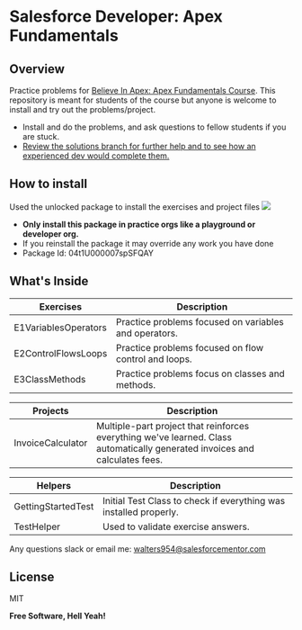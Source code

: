 # Salesforce Developer: Apex Fundamentals

## Overview
Practice problems for [Believe In Apex: Apex Fundamentals Course](https://courses.salesforcementor.com/p/salesforce-development-apex-fundamentals).
This repository is meant for students of the course but anyone is welcome to install and try out the problems/project. 
- Install and do the problems, and ask questions to fellow students if you are stuck. 
- [Review the solutions branch for further help and to see how an experienced dev would complete them.](https://github.com/walters954/salesforcementor-apex-fundamentals/tree/solutions)  
 
## How to install
Used the unlocked package to install the exercises and project files 
[![](https://raw.githubusercontent.com/afawcett/githubsfdeploy/master/deploy.png)](https://login.salesforce.com/packaging/installPackage.apexp?p0=04t1U000007spSFQAY)
- **Only install this package in practice orgs like a playground or developer org.**
- If you reinstall the package it may override any work you have done
- Package Id: 04t1U000007spSFQAY

## What's Inside
| Exercises | Description |
| ------ | ------ |
| E1VariablesOperators | Practice problems focused on variables and operators. |
| E2ControlFlowsLoops | Practice problems focused on flow control and loops. |
| E3ClassMethods | Practice problems focus on classes and methods.|

| Projects | Description |
| ------ | ------ |
| InvoiceCalculator | Multiple-part project that reinforces everything we've learned. Class automatically generated invoices and calculates fees.|

| Helpers | Description |
| ------ | ------ |
| GettingStartedTest  | Initial Test Class to check if everything was installed properly.  |
| TestHelper | Used to validate exercise answers. |

Any questions slack or email me: walters954@salesforcementor.com

## License

MIT

**Free Software, Hell Yeah!**
